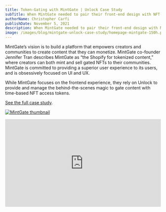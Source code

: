 ```yaml
---
title: Token-Gating with MintGate | Unlock Case Study
subTitle: When MintGate needed to pair their front-end design with NFT-based, token-gated access to video, audio, and other content, they reached out to Unlock.
authorName: Christopher Carfi
publishDate: November 5, 2021
description: When MintGate needed to pair their front-end design with NFT-based, token-gated access to video, audio, and other content, they reached out to Unlock.
image: /images/blog/mintgate-unlock-case-study/homepage-mintgate-150h.png
---
```


MintGate’s vision is to build a platform that empowers creators and communities to create content that they can monetize. MintGate co-founder Jennifer Tran describes MintGate as “the Shopify for tokenized content,” where creators can both mint and sell gated NFTs to their communities. MintGate is committed to providing a superior user experience to its users, and is obsessively focused on UI and UX. 

While MintGate focuses on the frontend experience, they rely on Unlock to provide and manage the behind-the-scenes magic to gate content with time-based NFT access tokens.

[See the full case study](https://19942922.fs1.hubspotusercontent-na1.net/hubfs/19942922/MintGate%20-%20Unlock%20Case%20Study.pdf).

[![MintGate thumbnail](/images/blog/mintgate-unlock-case-study/mintgate-thumbnail-3.png)](https://19942922.fs1.hubspotusercontent-na1.net/hubfs/19942922/MintGate%20-%20Unlock%20Case%20Study.pdf)


<div style="position: relative; overflow: hidden; width: 100%; padding-top: 56.25%;"><iframe style="position: absolute; top: 0; left: 0; bottom: 0; right: 0; width: 100%; height: 100%;" src="https://www.youtube.com/embed/Ig1leAaAZn0" title="YouTube video player" frameborder="0" allow="accelerometer; autoplay; clipboard-write; encrypted-media; gyroscope; picture-in-picture" allowfullscreen></iframe></div>
